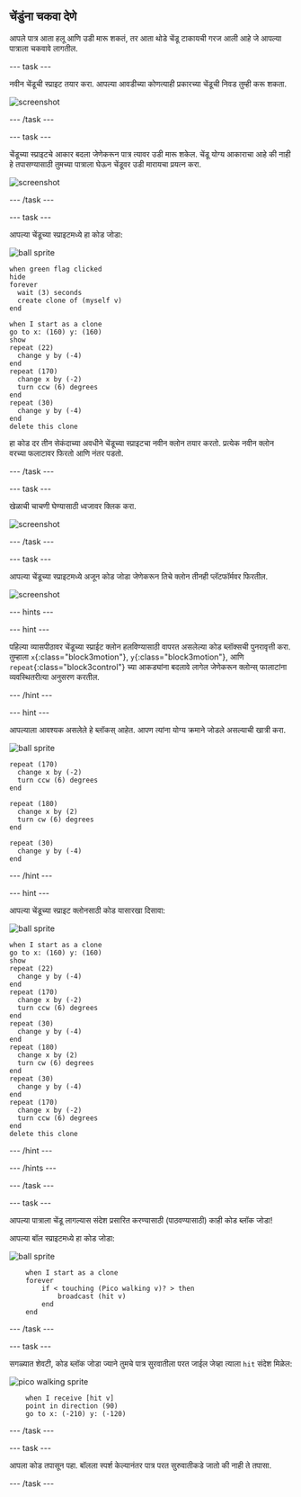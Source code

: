 ## चेंडुंना चकवा देणे

आपले पात्र आता हलू आणि उडी मारू शकतं, तर आता थोडे चेंडू टाकायची गरज आली आहे जे आपल्या पात्राला चकवावे लागतील.

--- task ---

नवीन चेंडूची स्प्राइट तयार करा. आपल्या आवडीच्या कोणत्याही प्रकारच्या चेंडूची निवड तुम्ही करू शकता.

![screenshot](images/dodge-balls.png)

--- /task ---

--- task ---

चेंडूच्या स्प्राइटचे आकार बदला जेणेकरून पात्र त्यावर उडी मारू शकेल. चेंडू योग्य आकाराचा आहे की नाही हे तपासण्यासाठी तुमच्या पात्राला घेऊन चेंडूवर उडी मारायचा प्रयत्न करा.

![screenshot](images/dodge-ball-resize.png)

--- /task ---

--- task ---

आपल्या चेंडूच्या स्प्राइटमध्ये हा कोड जोडा:

![ball sprite](images/ball_sprite.png)

```blocks3
when green flag clicked
hide
forever 
  wait (3) seconds
  create clone of (myself v)
end
```

```blocks3
when I start as a clone
go to x: (160) y: (160)
show
repeat (22) 
  change y by (-4)
end
repeat (170) 
  change x by (-2)
  turn ccw (6) degrees
end
repeat (30) 
  change y by (-4)
end
delete this clone
```

हा कोड दर तीन सेकंदाच्या अवधीने चेंडूच्या स्प्राइटचा नवीन क्लोन तयार करतो. प्रत्येक नवीन क्लोन वरच्या फलाटावर फिरतो आणि नंतर पडतो.

--- /task ---

--- task ---

खेळाची चाचणी घेण्यासाठी ध्वजावर क्लिक करा.

![screenshot](images/dodge-ball-test.png)

--- /task ---

--- task ---

आपल्या चेंडूच्या स्प्राइटमध्ये अजून कोड जोडा जेणेकरून तिचे क्लोन तीनही प्लॅटफॉर्मवर फिरतील.

![screenshot](images/dodge-ball-more-motion.png)

--- hints ---


--- hint ---

पहिल्या व्यासपीठावर चेंडूच्या स्प्राईट क्लोन हलविण्यासाठी वापरत असलेल्या कोड ब्लॉक्सची पुनरावृत्ती करा. तुम्हाला `x`{:class="block3motion"}, `y`{:class="block3motion"}, आणि `repeat`{:class="block3control"} च्या आकड्यांना बदलावे लागेल जेणेकरून क्लोन्स् फालाटांना व्यवस्थितरीत्या अनुसरण करतील.

--- /hint ---

--- hint ---

आपल्याला आवश्यक असलेले हे ब्लॉकस् आहेत. आपण त्यांना योग्य क्रमाने जोडले असल्याची खात्री करा.

![ball sprite](images/ball_sprite.png)

```blocks3
repeat (170) 
  change x by (-2)
  turn ccw (6) degrees
end

repeat (180) 
  change x by (2)
  turn cw (6) degrees
end

repeat (30) 
  change y by (-4)
end
```

--- /hint ---

--- hint ---

आपल्या चेंडूच्या स्प्राइट क्लोनसाठी कोड यासारखा दिसावा:

![ball sprite](images/ball_sprite.png)

```blocks3
when I start as a clone
go to x: (160) y: (160)
show
repeat (22) 
  change y by (-4)
end
repeat (170) 
  change x by (-2)
  turn ccw (6) degrees
end
repeat (30) 
  change y by (-4)
end
repeat (180) 
  change x by (2)
  turn cw (6) degrees
end
repeat (30) 
  change y by (-4)
end
repeat (170) 
  change x by (-2)
  turn ccw (6) degrees
end
delete this clone
```

--- /hint ---

--- /hints ---

--- /task ---

--- task ---

आपल्या पात्राला चेंडू लागल्यास संदेश प्रसारित करण्यासाठी (पाठवण्यासाठी) काही कोड ब्लॉक जोडा!

आपल्या बॉल स्प्राइटमध्ये हा कोड जोडा:

![ball sprite](images/ball_sprite.png)

```blocks3
    when I start as a clone
    forever
        if < touching (Pico walking v)? > then
            broadcast (hit v)
        end
    end
```

--- /task ---

--- task ---

सगळ्यात शेवटी, कोड ब्लॉक जोडा ज्याने तुमचे पात्र सुरवातीला परत जाईल जेव्हा त्याला `hit` संदेश मिळेल:

![pico walking sprite](images/pico_walking_sprite.png)

```blocks3
    when I receive [hit v]
    point in direction (90)
    go to x: (-210) y: (-120)
```

--- /task ---

--- task ---

आपला कोड तपासून पहा. बॉलला स्पर्श केल्यानंतर पात्र परत सुरुवातीकडे जातो की नाही ते तपासा.

--- /task ---